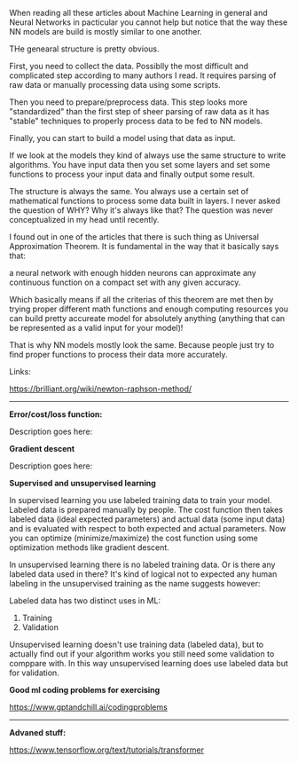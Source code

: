 When reading all these articles about Machine Learning in general and Neural Networks in pacticular you cannot help but notice that the way these NN models are build is mostly similar to one another.

THe genearal structure is pretty obvious.

First, you need to collect the data. Possiblly the most difficult and complicated step according to many authors I read. It requires parsing of raw data or manually processing data using some scripts.  

Then you need to prepare/preprocess data. This step looks more "standardized" than the first step of sheer parsing of raw data as it has "stable" techniques to properly process data to be fed to NN models.  

Finally, you can start to build a model using that data as input.

If we look at the models they kind of always use the same structure to write algorithms. You have input data then you set some layers and set some functions to process your input data and finally output some result.

The structure is always the same. You always use a certain set of mathematical functions to process some data built in layers. I never asked the question of WHY? Why it's always like that? The question was never conceptualized in my head until recently.

I found out in one of the articles that there is such thing as Universal Approximation Theorem. It is fundamental in the way that it basically says that:

a neural network with enough hidden neurons can approximate any continuous function on a compact set with any given accuracy.

Which basically means if all the criterias of this theorem are met then by trying proper different math functions and enough computing resources you can build pretty accureate model for absolutely anything (anything that can be represented as a valid input for your model)! 

That is why NN models mostly look the same. Because people just try to find proper functions to process their data more accurately. 


Links:

https://brilliant.org/wiki/newton-raphson-method/

---------------------------------------------------------------------------------------------

**Error/cost/loss function:**

Description goes here:

**Gradient descent**

Description goes here:

**Supervised and unsupervised learning**

In supervised learning you use labeled training data to train your model. Labeled data is prepared manually by people. The cost function then takes
labeled data (ideal expected parameters) and actual data (some input data) and is evaluated with respect to both expected and actual parameters. Now you can optimize (minimize/maximize)
the cost function using some optimization methods like gradient descent.

In unsupervised learning there is no labeled training data. Or is there any labeled data used in there?
It's kind of logical not to expected any human labeling in the unsupervised training as the name suggests however:

Labeled data has two distinct uses in ML:

1) Training
2) Validation

Unsupervised learning doesn't use training data (labeled data), but to actually find out if your algorithm works you still need some validation to comppare with.
In this way unsupervised learning does use labeled data but for validation.


**Good ml coding problems for exercising**

https://www.gptandchill.ai/codingproblems

----------------------------------------------------------------------------------------------
**Advaned stuff:**

https://www.tensorflow.org/text/tutorials/transformer
